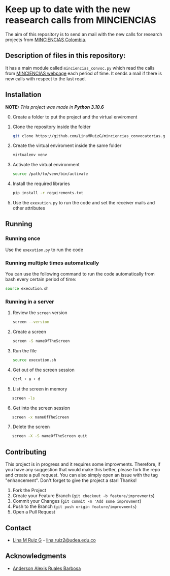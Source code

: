 # Keep up to date with the new reasearch calls from MINCIENCIAS

The aim of this repository is to send an mail with the new calls for research projects from [MINCIENCIAS Colombia](https://minciencias.gov.co). 


## Description of files in this repository:

It has a main module called `minciencias_convoc.py` which read the calls from [MINCIENCIAS webpage](https://minciencias.gov.co/convocatorias/todas) each period of time. It sends a mail if there is new calls with respect to the last read. 


## Installation

**NOTE:** *This project was made in* ***Python 3.10.6***

0. Create a folder to put the project and the virtual enviroment

1. Clone the repository inside the folder
   ```sh 
   git clone https://github.com/LinaMRuizG/minciencias_convocatorias.git
   ```
2. Create the virtual enviroment inside the same folder 
   ```sh 
   virtualenv venv
   ```
3. Activate the virtual environment
   ```sh 
   source /path/to/venv/bin/activate
   ```
3. Install the required libraries 
   ```sh 
   pip install -r requirements.txt
   ```
4. Use the `exexution.py` to run the code and set the receiver mails and other attributes

## Running

### Running once 

Use the `exexution.py` to run the code 

### Running multiple times automatically

You can use the following command to run the code automatically from bash every certain period of time:

   ```sh 
   source execution.sh
   ```

### Running in a server

1. Review the `screen` version 

   ```sh 
   screen --version
   ```

2. Create a screen 
   
   ```sh 
   screen -S nameOfTheScreen
   ```

3. Run the file

   ```sh 
   source execution.sh
   ```

4. Get out of the screen session

   ```sh 
   Ctrl + a + d
   ```
5. List the screen in memory

```sh 
   screen -ls
```

6. Get into the screen session 

```sh
   screen -x nameOfTheScreen
```

7. Delete the screen

```sh 
   screen -X -S nameOfTheScreen quit
```


## Contributing

This project is in progress and it requires some improvments. Therefore, if you have any suggestion that would make this better, please fork the repo and create a pull request. You can also simply open an issue with the tag "enhancement". Don't forget to give the project a star! Thanks!

1. Fork the Project
2. Create your Feature Branch (`git checkout -b feature/improvments`)
3. Commit your Changes (`git commit -m 'Add some improvment`)
4. Push to the Branch (`git push origin feature/improvments`)
5. Open a Pull Request

## Contact

* [Lina M Ruiz G](https://co.linkedin.com/in/lina-marcela-ruiz-galvis-465896209) - lina.ruiz2@udea.edu.co

## Acknowledgments
* [Anderson Alexis Ruales Barbosa](https://co.linkedin.com/in/anderson-alexis-ruales-b27638199?original_referer=https%3A%2F%2Fwww.google.com%2F)

    
    
    
    
   




